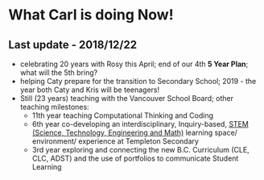 # What Carl is doing Now!
## Last update - 2018/12/22

- celebrating 20 years with Rosy this April; end of our 4th __5 Year Plan__; what will the 5th bring?
- helping Caty prepare for the transition to Secondary School; 2019 - the year both Caty and Kris will be teenagers!
- Still (23 years) teaching with the Vancouver School Board; other teaching milestones:
    - 11th year teaching Computational Thinking and Coding
    - 6th year co-developing an interdisciplinary, Inquiry-based, [STEM (Science, Technology, Engineering and Math)](https://templetonstem.org) learning space/ environment/ experience at Templeton Secondary
    - 3rd year exploring and connecting the new B.C. Curriculum (CLE, CLC, ADST) and the use of portfolios to communicate Student Learning

